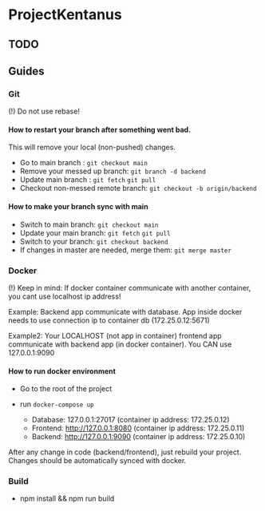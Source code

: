 # ProjectKentanus

## TODO

## Guides

### Git

(!) Do not use rebase!

#### How to restart your branch after something went bad.

This will remove your local (non-pushed) changes.
- Go to main branch : `git checkout main`
- Remove your messed up branch: `git branch -d backend`
- Update main branch : `git fetch` `git pull`
- Checkout non-messed remote branch: `git checkout -b origin/backend`

#### How to make your branch sync with main

- Switch to main branch: `git checkout main`
- Update your main branch: `git fetch` `git pull`
- Switch to your branch: `git checkout backend`
- If changes in master are needed, merge them: `git merge master`

### Docker

(!) Keep in mind: If docker container communicate with another container, you cant use localhost ip address!

Example: Backend app communicate with database. App inside docker needs to use connection ip to container db (172.25.0.12:5671)

Example2: Your LOCALHOST (not app in container) frontend app communicate with backend app (in docker container). You CAN use 127.0.0.1:9090 

#### How to run docker environment

- Go to the root of the project
- run `docker-compose up`

  - Database: 127.0.0.1:27017 (container ip address: 172.25.0.12)
  - Frontend: http://127.0.0.1:8080 (container ip address: 172.25.0.11)
  - Backend: http://127.0.0.1:9090 (container ip address: 172.25.0.10)

After any change in code (backend/frontend), just rebuild your project. Changes should be automatically synced with docker.

### Build

- npm install && npm run build

